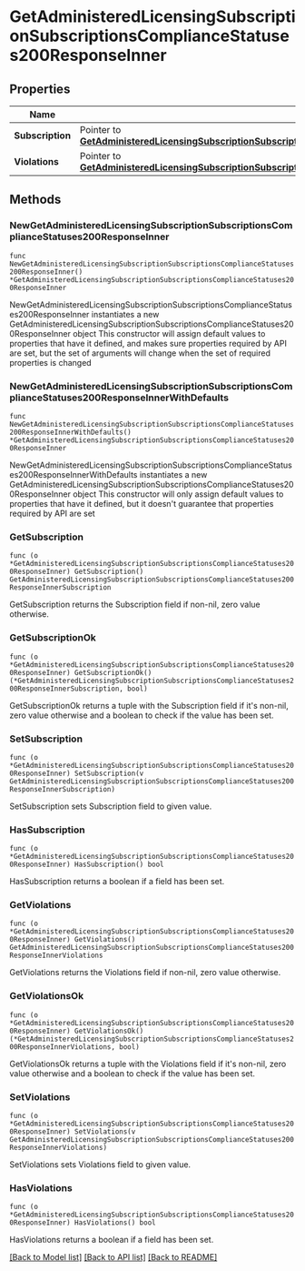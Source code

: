 # GetAdministeredLicensingSubscriptionSubscriptionsComplianceStatuses200ResponseInner

## Properties

Name | Type | Description | Notes
------------ | ------------- | ------------- | -------------
**Subscription** | Pointer to [**GetAdministeredLicensingSubscriptionSubscriptionsComplianceStatuses200ResponseInnerSubscription**](GetAdministeredLicensingSubscriptionSubscriptionsComplianceStatuses200ResponseInnerSubscription.md) |  | [optional] 
**Violations** | Pointer to [**GetAdministeredLicensingSubscriptionSubscriptionsComplianceStatuses200ResponseInnerViolations**](GetAdministeredLicensingSubscriptionSubscriptionsComplianceStatuses200ResponseInnerViolations.md) |  | [optional] 

## Methods

### NewGetAdministeredLicensingSubscriptionSubscriptionsComplianceStatuses200ResponseInner

`func NewGetAdministeredLicensingSubscriptionSubscriptionsComplianceStatuses200ResponseInner() *GetAdministeredLicensingSubscriptionSubscriptionsComplianceStatuses200ResponseInner`

NewGetAdministeredLicensingSubscriptionSubscriptionsComplianceStatuses200ResponseInner instantiates a new GetAdministeredLicensingSubscriptionSubscriptionsComplianceStatuses200ResponseInner object
This constructor will assign default values to properties that have it defined,
and makes sure properties required by API are set, but the set of arguments
will change when the set of required properties is changed

### NewGetAdministeredLicensingSubscriptionSubscriptionsComplianceStatuses200ResponseInnerWithDefaults

`func NewGetAdministeredLicensingSubscriptionSubscriptionsComplianceStatuses200ResponseInnerWithDefaults() *GetAdministeredLicensingSubscriptionSubscriptionsComplianceStatuses200ResponseInner`

NewGetAdministeredLicensingSubscriptionSubscriptionsComplianceStatuses200ResponseInnerWithDefaults instantiates a new GetAdministeredLicensingSubscriptionSubscriptionsComplianceStatuses200ResponseInner object
This constructor will only assign default values to properties that have it defined,
but it doesn't guarantee that properties required by API are set

### GetSubscription

`func (o *GetAdministeredLicensingSubscriptionSubscriptionsComplianceStatuses200ResponseInner) GetSubscription() GetAdministeredLicensingSubscriptionSubscriptionsComplianceStatuses200ResponseInnerSubscription`

GetSubscription returns the Subscription field if non-nil, zero value otherwise.

### GetSubscriptionOk

`func (o *GetAdministeredLicensingSubscriptionSubscriptionsComplianceStatuses200ResponseInner) GetSubscriptionOk() (*GetAdministeredLicensingSubscriptionSubscriptionsComplianceStatuses200ResponseInnerSubscription, bool)`

GetSubscriptionOk returns a tuple with the Subscription field if it's non-nil, zero value otherwise
and a boolean to check if the value has been set.

### SetSubscription

`func (o *GetAdministeredLicensingSubscriptionSubscriptionsComplianceStatuses200ResponseInner) SetSubscription(v GetAdministeredLicensingSubscriptionSubscriptionsComplianceStatuses200ResponseInnerSubscription)`

SetSubscription sets Subscription field to given value.

### HasSubscription

`func (o *GetAdministeredLicensingSubscriptionSubscriptionsComplianceStatuses200ResponseInner) HasSubscription() bool`

HasSubscription returns a boolean if a field has been set.

### GetViolations

`func (o *GetAdministeredLicensingSubscriptionSubscriptionsComplianceStatuses200ResponseInner) GetViolations() GetAdministeredLicensingSubscriptionSubscriptionsComplianceStatuses200ResponseInnerViolations`

GetViolations returns the Violations field if non-nil, zero value otherwise.

### GetViolationsOk

`func (o *GetAdministeredLicensingSubscriptionSubscriptionsComplianceStatuses200ResponseInner) GetViolationsOk() (*GetAdministeredLicensingSubscriptionSubscriptionsComplianceStatuses200ResponseInnerViolations, bool)`

GetViolationsOk returns a tuple with the Violations field if it's non-nil, zero value otherwise
and a boolean to check if the value has been set.

### SetViolations

`func (o *GetAdministeredLicensingSubscriptionSubscriptionsComplianceStatuses200ResponseInner) SetViolations(v GetAdministeredLicensingSubscriptionSubscriptionsComplianceStatuses200ResponseInnerViolations)`

SetViolations sets Violations field to given value.

### HasViolations

`func (o *GetAdministeredLicensingSubscriptionSubscriptionsComplianceStatuses200ResponseInner) HasViolations() bool`

HasViolations returns a boolean if a field has been set.


[[Back to Model list]](../README.md#documentation-for-models) [[Back to API list]](../README.md#documentation-for-api-endpoints) [[Back to README]](../README.md)



